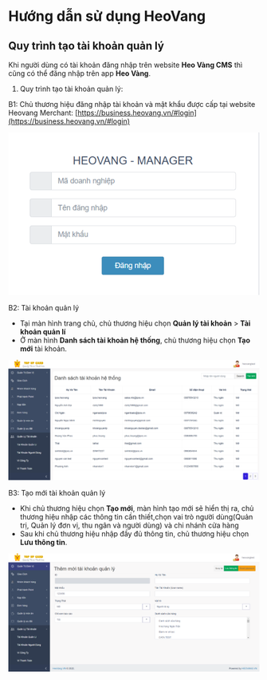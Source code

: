 # Hướng dẫn sử dụng HeoVang
## Quy trình tạo tài khoản quản lý


Khi người dùng có tài khoản đăng nhập trên website **Heo Vàng CMS**	thì cũng có thể đăng nhập trên app **Heo Vàng**.


1. Quy trình tạo tài khoản quản lý:

B1: Chủ thương hiệu đăng nhập tài khoản và mật khẩu được cấp tại website Heovang Merchant: [https://business.heovang.vn/#login](https://business.heovang.vn/#login)

 ![Màn hình Đăng nhập](/images/admin/login.png)

B2: Tài khoản quản lý
- Tại màn hình trang chủ, chủ thương hiệu chọn **Quản lý tài khoản** > **Tài khoản quản lí**
- Ở màn hình **Danh sách tài khoản hệ thống**, chủ thương hiệu chọn **Tạo mới** tài khoản.

![Màn hình Danh sách tài khoản hệ thống](/images/admin/dstkql.png)

B3: Tạo mới tài khoản quản lý 
- Khi chủ thương hiệu chọn **Tạo mới**, màn hình tạo mới sẽ hiển thị ra, chủ thương hiệu nhập các thông tin cần thiết,chọn vai trò người dùng(Quản trị, Quản lý đơn vị, thu ngân và người dùng) và chi nhánh cửa hàng
- Sau khi chủ thương hiệu nhập đầy đủ thông tin, chủ thương hiệu chọn **Lưu thông tin**.

![Màn hình tạo mới tài khoản quản lý](/images/admin/taomoitkql.png)


